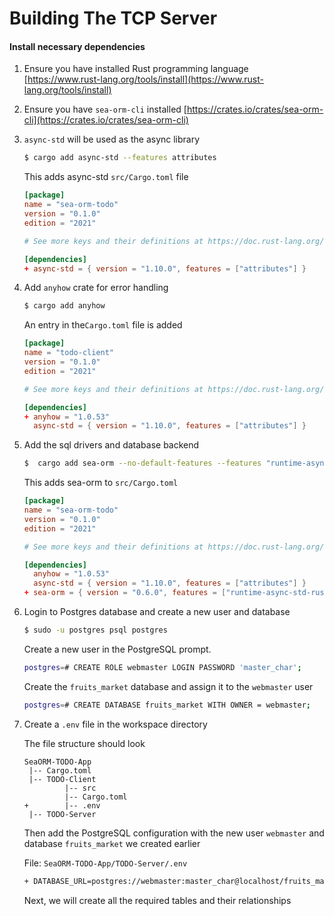 # Building The TCP Server

#### Install necessary dependencies

1. Ensure you have installed Rust programming language [https://www.rust-lang.org/tools/install](https://www.rust-lang.org/tools/install)

1. Ensure you have `sea-orm-cli` installed [https://crates.io/crates/sea-orm-cli](https://crates.io/crates/sea-orm-cli)

1. `async-std` will be used as the async library

   ```sh
   $ cargo add async-std --features attributes
   ```

   This adds async-std `src/Cargo.toml` file

   ```toml
   [package]
   name = "sea-orm-todo"
   version = "0.1.0"
   edition = "2021"
   
   # See more keys and their definitions at https://doc.rust-lang.org/cargo/reference/manifest.html
   
   [dependencies]
   + async-std = { version = "1.10.0", features = ["attributes"] }
   ```

   

2. Add `anyhow` crate for error handling

   ```sh
   $ cargo add anyhow
   ```

   An entry in the`Cargo.toml` file is added

   ```toml
   [package]
   name = "todo-client"
   version = "0.1.0"
   edition = "2021"
   
   # See more keys and their definitions at https://doc.rust-lang.org/cargo/reference/manifest.html
   
   [dependencies]
   + anyhow = "1.0.53"
     async-std = { version = "1.10.0", features = ["attributes"] }
   
   ```

   

3. Add the sql drivers and database backend 

   ```sh
   $  cargo add sea-orm --no-default-features --features "runtime-async-std-rustls sqlx-postgres sqlx-sqlite macros"
   ```

   This adds sea-orm to `src/Cargo.toml` 

   ```toml
   [package]
   name = "sea-orm-todo"
   version = "0.1.0"
   edition = "2021"
   
   # See more keys and their definitions at https://doc.rust-lang.org/cargo/reference/manifest.html
   
   [dependencies]
     anyhow = "1.0.53"
     async-std = { version = "1.10.0", features = ["attributes"] }
   + sea-orm = { version = "0.6.0", features = ["runtime-async-std-rustls", "sqlx-postgres", "sqlx-sqlite", "macros"], default-features = false }
   
   ```

4. Login to Postgres database and create a new user and database

   ```sh
   $ sudo -u postgres psql postgres
   ```

   Create a new user in the PostgreSQL prompt.

   ```sh
   postgres=# CREATE ROLE webmaster LOGIN PASSWORD 'master_char';
   ```

   Create the `fruits_market` database and assign it to the `webmaster` user

   ```sh
   postgres=# CREATE DATABASE fruits_market WITH OWNER = webmaster;
   ```

5. Create a `.env` file in the workspace directory

   The file structure should look 

   ```
   SeaORM-TODO-App
   	|-- Cargo.toml
   	|-- TODO-Client
   			|-- src
   			|-- Cargo.toml
   +   		|-- .env
   	|-- TODO-Server
   ```

   Then add the PostgreSQL configuration with the new user `webmaster` and database `fruits_market`  we created earlier

   File: `SeaORM-TODO-App/TODO-Server/.env`
   
   ```sh
   + DATABASE_URL=postgres://webmaster:master_char@localhost/fruits_market
   ```
   
   Next, we will create all the required tables and their relationships
